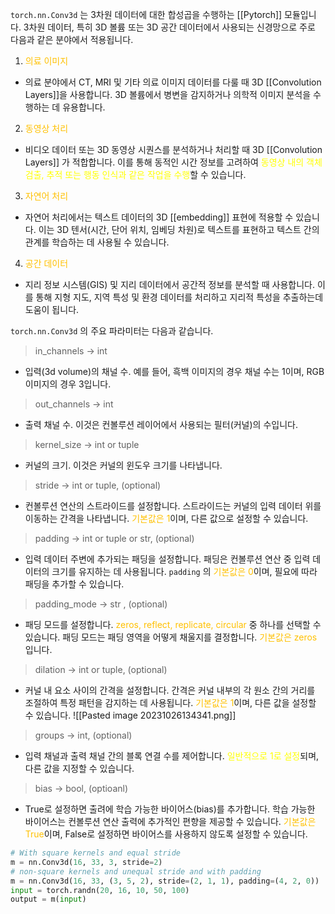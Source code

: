 `torch.nn.Conv3d` 는 3차원 데이터에 대한 합성곱을 수행하는 [[Pytorch]] 모듈입니다.
3차원 데이터, 특히 3D 볼륨 또는 3D 공간 데이터에서 사용되는 신경망으로 주로 다음과 같은 분야에서 적용됩니다.

1. <font color="#ffc000">의료 이미지</font>
- 의료 분야에서 CT, MRI 및 기타 의료 이미지 데이터를 다룰 때 3D [[Convolution Layers]]을 사용합니다. 3D 볼륨에서 병변을 감지하거나 의학적 이미지 분석을 수행하는 데 유용합니다.

2. <font color="#ffc000">동영상 처리</font>
- 비디오 데이터 또는 3D 동영상 시퀀스를 분석하거나 처리할 때 3D [[Convolution Layers]] 가 적합합니다. 이를 통해 동적인 시간 정보를 고려하여 <font color="#ffff00">동영상 내의 객체 검출, 추적 또는 행동 인식과 같은 작업을 수행</font>할 수 있습니다.

3. <font color="#ffc000">자연어 처리</font>
- 자연어 처리에서는 텍스트 데이터의 3D [[embedding]] 표현에 적용할 수 있습니다. 이는 3D 텐서(시간, 단어 위치, 임베딩 차원)로 텍스트를 표현하고 텍스트 간의 관계를 학습하는 데 사용될 수 있습니다.

4. <font color="#ffc000">공간 데이터</font>
- 지리 정보 시스템(GIS) 및 지리 데이터에서 공간적 정보를 분석할 때 사용합니다. 이를 통해 지형 지도, 지역 특성 및 환경 데이터를 처리하고 지리적 특성을 추출하는데 도움이 됩니다.

`torch.nn.Conv3d` 의 주요 파라미터는 다음과 같습니다.
> in_channels -> int
- 입력(3d volume)의 채널 수. 예를 들어, 흑백 이미지의 경우 채널 수는 1이며, RGB 이미지의 경우 3입니다.

> out_channels -> int
- 출력 채널 수. 이것은 컨볼루션 레이어에서 사용되는 필터(커널)의 수입니다.

> kernel_size -> int or tuple
- 커널의 크기. 이것은 커널의 윈도우 크기를 나타냅니다.

> stride -> int or tuple, (optional)
- 컨볼루션 연산의 스트라이드를 설정합니다. 스트라이드는 커널의 입력 데이터 위를 이동하는 간격을 나타냅니다. <font color="#ffc000">기본값은 1</font>이며, 다른 값으로 설정할 수 있습니다.

> padding -> int or tuple or str, (optional)
- 입력 데이터 주변에 추가되는 패딩을 설정합니다. 패딩은 컨볼루션 연산 중 입력 데이터의 크기를 유지하는 데 사용됩니다. `padding` 의 <font color="#ffc000">기본값은 0</font>이며, 필요에 따라 패딩을 추가할 수 있습니다.

> padding_mode -> str , (optional)
- 패딩 모드를 설정합니다. <font color="#ffc000">zeros, reflect, replicate, circular</font> 중 하나를 선택할 수 있습니다. 패딩 모드는 패딩 영역을 어떻게 채울지를 결정합니다. <font color="#ffc000">기본값은</font> <font color="#ffc000">zeros</font> 입니다. 

> dilation -> int or tuple, (optional)
- 커널 내 요소 사이의 간격을 설정합니다. 간격은 커널 내부의 각 원소 간의 거리를 조절하여 특정 패턴을 감지하는 데 사용됩니다. <font color="#ffc000">기본값은 1</font>이며, 다른 값을 설정할 수 있습니다.
![[Pasted image 20231026134341.png]]

> groups -> int, (optional)
- 입력 채널과 출력 채널 간의 블록 연결 수를 제어합니다. <font color="#ffff00">일반적으로 1로 설정</font>되며, 다른 값을 지정할 수 있습니다.

> bias -> bool, (optioanl)
- True로 설정하면 출려에 학습 가능한 바이어스(bias)를 추가합니다. 학습 가능한 바이어스는 컨볼루션 연산 출력에 추가적인 편향을 제공할 수 있습니다. <font color="#ffc000">기본값은 True</font>이며, False로 설정하면 바이어스를 사용하지 않도록 설정할 수 있습니다.

```python
# With square kernels and equal stride
m = nn.Conv3d(16, 33, 3, stride=2)
# non-square kernels and unequal stride and with padding
m = nn.Conv3d(16, 33, (3, 5, 2), stride=(2, 1, 1), padding=(4, 2, 0))
input = torch.randn(20, 16, 10, 50, 100)
output = m(input)
```

